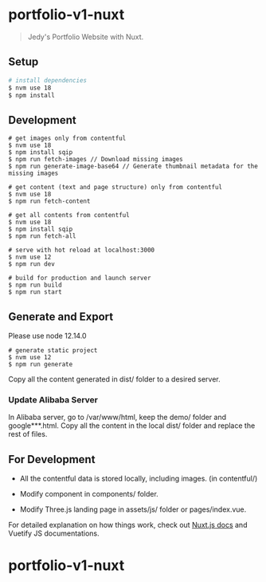 # portfolio-v1-nuxt

> Jedy's Portfolio Website with Nuxt.

## Setup

```bash
# install dependencies
$ nvm use 18
$ npm install
```
## Development

```
# get images only from contentful
$ nvm use 18
$ npm install sqip
$ npm run fetch-images // Download missing images
$ npm run generate-image-base64 // Generate thumbnail metadata for the missing images

# get content (text and page structure) only from contentful
$ nvm use 18
$ npm run fetch-content

# get all contents from contentful
$ nvm use 18
$ npm install sqip
$ npm run fetch-all

# serve with hot reload at localhost:3000
$ nvm use 12
$ npm run dev

# build for production and launch server
$ npm run build
$ npm run start
```
## Generate and Export

Please use node 12.14.0
```
# generate static project
$ nvm use 12
$ npm run generate
```
Copy all the content generated in dist/ folder to a desired server.

### Update Alibaba Server
In Alibaba server, go to /var/www/html, keep the demo/ folder and google***.html.
Copy all the content in the local dist/ folder and replace the rest of files.

## For Development

- All the contentful data is stored locally, including images. (in contentful/)

- Modify component in components/ folder.

- Modify Three.js landing page in assets/js/ folder or pages/index.vue.

For detailed explanation on how things work, check out [Nuxt.js docs](https://nuxtjs.org) and Vuetify JS documentations.

# portfolio-v1-nuxt



